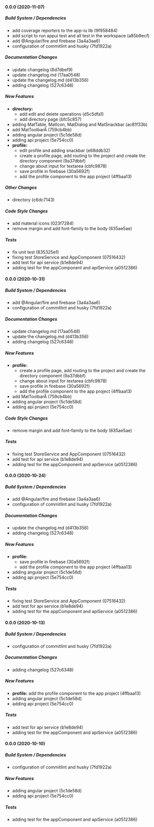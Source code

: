 #### 0.0.0 (2020-11-07)

##### Build System / Dependencies

*  add coverage reporters to the app-iu lib (9f958484)
*  add script to run appui test and all test in the workspace (a85b9ecf)
*  add @Angular/fire and firebase (3a4a3aa6)
*  configuration of commitlint and husky (7fd1922a)

##### Documentation Changes

*  update changelog (6d7dbef9)
*  update changelog.md (17aa0548)
*  update the changelog.md (d413b356)
*  adding changelog (527c6348)

##### New Features

* **directory:**
  *  add edit and delete operations (d5c5dfa1)
  *  add directory page (bfc5c857)
*  adding MatTable, MatIcon, MatDialog and MatSnackbar (ac81f33b)
*  add MatToolbarÂ (759cb4bb)
*  adding angular project (5c1de58d)
*  adding api project (5e754cc0)
* **profile:**
  *  edit profile and adding snackbar (e68ddb32)
  *  create a profile page, add routing to the project and create the directory component (9a37dbbf)
  *  change about input for textarea (cbfc9878)
  *  save profile in firebase (30a5692f)
  *  add the profile component to the app project (4ffbaa13)

##### Other Changes

*  directory (c6dc7143)

##### Code Style Changes

*  add material icons (023f7284)
*  remove margin and add font-family to the body (635ae5ae)

##### Tests

*  fix unit test (835325e1)
*  fixing test StoreService and AppComponent (07516432)
*  add test for api service (b1e8de94)
*  adding test for the appComponent and apiService (a0512386)

#### 0.0.0 (2020-10-31)

##### Build System / Dependencies

*  add @Angular/fire and firebase (3a4a3aa6)
*  configuration of commitlint and husky (7fd1922a)

##### Documentation Changes

*  update changelog.md (17aa0548)
*  update the changelog.md (d413b356)
*  adding changelog (527c6348)

##### New Features

* **profile:**
  *  create a profile page, add routing to the project and create the directory component (9a37dbbf)
  *  change about input for textarea (cbfc9878)
  *  save profile in firebase (30a5692f)
  *  add the profile component to the app project (4ffbaa13)
*  add MatToolbarÂ (759cb4bb)
*  adding angular project (5c1de58d)
*  adding api project (5e754cc0)

##### Code Style Changes

*  remove margin and add font-family to the body (635ae5ae)

##### Tests

*  fixing test StoreService and AppComponent (07516432)
*  add test for api service (b1e8de94)
*  adding test for the appComponent and apiService (a0512386)

#### 0.0.0 (2020-10-24)

##### Build System / Dependencies

*  add @Angular/fire and firebase (3a4a3aa6)
*  configuration of commitlint and husky (7fd1922a)

##### Documentation Changes

*  update the changelog.md (d413b356)
*  adding changelog (527c6348)

##### New Features

* **profile:**
  *  save profile in firebase (30a5692f)
  *  add the profile component to the app project (4ffbaa13)
*  adding angular project (5c1de58d)
*  adding api project (5e754cc0)

##### Tests

*  fixing test StoreService and AppComponent (07516432)
*  add test for api service (b1e8de94)
*  adding test for the appComponent and apiService (a0512386)

#### 0.0.0 (2020-10-13)

##### Build System / Dependencies

*  configuration of commitlint and husky (7fd1922a)

##### Documentation Changes

*  adding changelog (527c6348)

##### New Features

* **profile:**  add the profile component to the app project (4ffbaa13)
*  adding angular project (5c1de58d)
*  adding api project (5e754cc0)

##### Tests

*  add test for api service (b1e8de94)
*  adding test for the appComponent and apiService (a0512386)

#### 0.0.0 (2020-10-10)

##### Build System / Dependencies

- configuration of commitlint and husky (7fd1922a)

##### New Features

- adding angular project (5c1de58d)
- adding api project (5e754cc0)

##### Tests

- adding test for the appComponent and apiService (a0512386)
